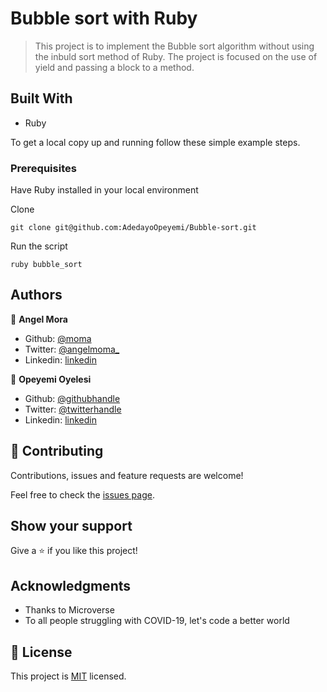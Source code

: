 # Bubble sort with Ruby

> This project is to implement the Bubble sort algorithm without using the inbuld sort method of Ruby. The project is focused on the use of yield and passing a block to a method.

## Built With

- Ruby

To get a local copy up and running follow these simple example steps.

### Prerequisites

Have Ruby installed in your local environment

Clone

```
git clone git@github.com:AdedayoOpeyemi/Bubble-sort.git
```

Run the script

```
ruby bubble_sort
```

## Authors

👤 **Angel Mora**

- Github: [@moma](https://github.com/angel-mora)
- Twitter: [@angelmoma_](https://twitter.com/angelmoma_)
- Linkedin: [linkedin](https://www.linkedin.com/in/angelmoma/)

👤 **Opeyemi Oyelesi**

- Github: [@githubhandle](https://github.com/Adedayoopeyemi)
- Twitter: [@twitterhandle](https://twitter.com/oyelesiopy)
- Linkedin: [linkedin](https://linkedin.com/opeyemioyelesi)

## 🤝 Contributing

Contributions, issues and feature requests are welcome!

Feel free to check the [issues page](https://github.com/AdedayoOpeyemi/Bubble-sort/issues).

## Show your support

Give a ⭐️ if you like this project!

## Acknowledgments

- Thanks to Microverse
- To all people struggling with COVID-19, let's code a better world

## 📝 License

This project is [MIT](https://opensource.org/licenses/MIT) licensed.
